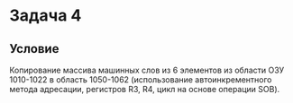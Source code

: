# Задача 4

## Условие

Копирование массива машинных слов из 6 элементов из области ОЗУ 1010-1022 в область 1050-1062 (использование автоинкрементного метода адресации, регистров R3, R4, цикл на основе операции SOB).